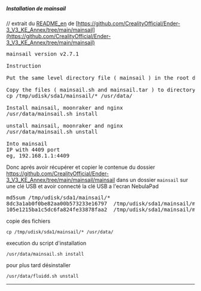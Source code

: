 







##### Installation de mainsail

// extrait du [README_en](https://github.com/CrealityOfficial/Ender-3_V3_KE_Annex/blob/main/mainsail/README_en) de [https://github.com/CrealityOfficial/Ender-3_V3_KE_Annex/tree/main/mainsail](https://github.com/CrealityOfficial/Ender-3_V3_KE_Annex/tree/main/mainsail)

<pre>
mainsail version v2.7.1

Instruction

Put the same level directory file ( mainsail ) in the root directory of the U disk

Copy the files ( mainsail.sh and mainsail.tar ) to directory ( /usr/data )
cp /tmp/udisk/sda1/mainsail/* /usr/data/

Install mainsail, moonraker and nginx
/usr/data/mainsail.sh install

unstall mainsail, moonraker and nginx
/usr/data/mainsail.sh unstall

Into mainsail
IP with 4409 port
eg, 192.168.1.1:4409
</pre>

Donc aprés avoir récupérer et copier le contenue du dossier https://github.com/CrealityOfficial/Ender-3_V3_KE_Annex/tree/main/mainsail/mainsail dans un dossier `mainsail` sur une clé USB et avoir connecté la clé USB a l'ecran NebulaPad

<pre>
md5sum /tmp/udisk/sda1/mainsail/*
8dc3a1ab0f0be82aa00b573233e16797  /tmp/udisk/sda1/mainsail/mainsail.sh
105e1215ba1c5dc6fa824fe33878faa2  /tmp/udisk/sda1/mainsail/mainsail.tar
</pre>

copie des fichiers
~~~
cp /tmp/udisk/sda1/mainsail/* /usr/data/
~~~

execution du script d'installation
~~~
/usr/data/mainsail.sh install
~~~

pour plus tard désinstaller
~~~
/usr/data/fluidd.sh unstall
~~~



---


